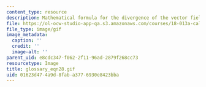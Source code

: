 ```yaml
---
content_type: resource
description: Mathematical formula for the divergence of the vector field w
file: https://ol-ocw-studio-app-qa.s3.amazonaws.com/courses/18-013a-calculus-with-applications-spring-2005/01623d474a9d8faba3776930e8423bba_glossary_eqn28.gif
file_type: image/gif
image_metadata:
  caption: ''
  credit: ''
  image-alt: ''
parent_uid: e8cdc347-f062-2f11-96ad-2879f268cc73
resourcetype: Image
title: glossary_eqn28.gif
uid: 01623d47-4a9d-8fab-a377-6930e8423bba
---
```

